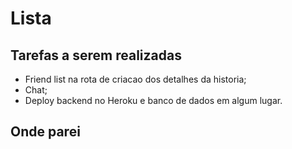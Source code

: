 # Lista

## Tarefas a serem realizadas

- Friend list na rota de criacao dos detalhes da historia;
- Chat;
- Deploy backend no Heroku e banco de dados em algum lugar.

## Onde parei
